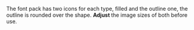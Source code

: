 The font pack has two icons for each type, filled and the outline one, the outline is rounded over the shape.
<strong> Adjust </strong> the image sizes of both before use.

